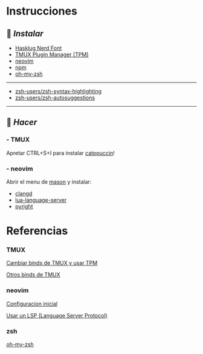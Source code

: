 # Instrucciones

## 🍓 _**Instalar**_

* [Hasklug Nerd Font](https://www.nerdfonts.com/)
* [TMUX Plugin Manager (TPM)](https://github.com/tmux-plugins/tpm)
* [neovim](https://github.com/neovim/neovim)
* [npm](https://github.com/npm/cli)
* [oh-my-zsh](https://github.com/ohmyzsh/ohmyzsh)

---
* [zsh-users/zsh-syntax-highlighting](https://github.com/zsh-users/zsh-syntax-highlighting)
* [zsh-users/zsh-autosuggestions](https://github.com/zsh-users/zsh-autosuggestions)
---

## 🍓 _**Hacer**_

### - **TMUX**

Apretar CTRL+S+I para instalar [catppuccin](https://github.com/catppuccin/tmux)!

### - **neovim**

Abrir el menu de [mason](https://github.com/williamboman/mason.nvim) y instalar:

* [clangd](https://github.com/clangd/clangd)
* [lua-language-server](https://github.com/LuaLS/lua-language-server)
* [pyright](https://github.com/microsoft/pyright)

# Referencias

### **TMUX**

[Cambiar binds de TMUX y usar TPM](https://www.youtube.com/watch?v=H70lULWJeig)

[Otros binds de TMUX](https://www.youtube.com/watch?v=bjBjZvZsgks&t)

### **neovim**

[Configuracion inicial](https://www.youtube.com/watch?v=J9yqSdvAKXY)

[Usar un LSP (Language Server Protocol)](https://www.youtube.com/watch?v=lpQMeFph1RE)

### **zsh**

[oh-my-zsh](https://www.youtube.com/watch?v=wNQpDWLs4To)
